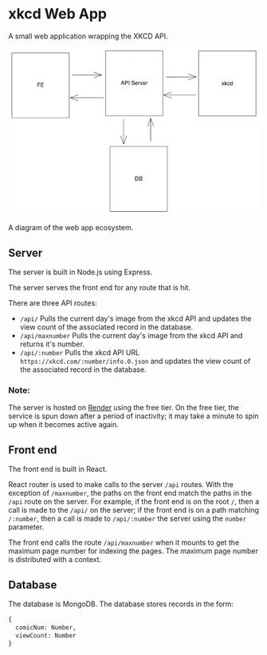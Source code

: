 # xkcd Web App

A small web application wrapping the XKCD API.

![Diagram](readme-assets/image.png)

A diagram of the web app ecosystem.

## Server

The server is built in Node.js using Express.

The server serves the front end for any route that is hit.

There are three API routes:
 - `/api/` Pulls the current day's image from the xkcd API and updates the view count of the associated record in the database.
 - `/api/maxnumber` Pulls the current day's image from the xkcd API and returns it's number.
 - `/api/:number` Pulls the xkcd API URL `https://xkcd.com/:number/info.0.json` and updates the view count of the associated record in the database.

### Note:
The server is hosted on [Render](render.com) using the free tier. On the free tier, the service is spun down after a period of inactivity; it may take a minute to spin up when it becomes active again.

## Front end

The front end is built in React.

React router is used to make calls to the server `/api` routes. With the exception of `/maxnumber`, the paths on the front end match the paths in the `/api` route on the server. For example, if the front end is on the root `/`, then a call is made to the `/api/` on the server; if the front end is on a path matching `/:number`, then a call is made to `/api/:number` the server using the `number` parameter.

The front end calls the route `/api/maxnumber` when it mounts to get the maximum page number for indexing the pages. The maximum page number is distributed with a context.

## Database

The database is MongoDB. The database stores records in the form:
```
{
  comicNum: Number,
  viewCount: Number
}
```